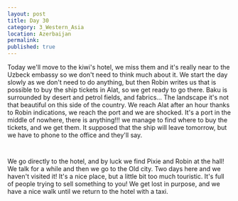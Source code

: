 ```yaml
---
layout: post
title: Day 30
category: 3_Western_Asia
location: Azerbaijan
permalink: 
published: true
---
```


Today we'll move to the kiwi's hotel, we miss them and it's really near to the Uzbeck embassy so we don't need to think much about it. We start the day slowly as we don't need to do anything, but then Robin writes us that is possible to buy the ship tickets in Alat, so we get ready to go there. Baku is surrounded by desert and petrol fields, and fabrics... The landscape it's not that beautiful on this side of the country. We reach Alat after an hour thanks to Robin indications, we reach the port and we are shocked. It's a port in the middle of nowhere, there is anything!!! we manage to find where to buy the tickets, and we get them. It supposed that the ship will leave tomorrow, but we have to phone to the office and they'll say.

<p><a
href="https://lh3.googleusercontent.com/h7BGOZQLpDk4GVxwawhleyyo8T_h71x-PFFT16doyBPtMU69kUR3dwhvA7E4nvudN2GTlAZdg2jHL-Gkdjz6tJASO2YM_zHy-jc8PWh-NAjqWbfS3u8YkvQlUQdzkLXXhHV0lNBnRrTb8oaRIylfXvW4Qa4sMhFogTrsH4y0IZ14tXUtWRtLlz__HSAueLJlBvepRGRorKmPGNPW9Xnai81hWp4GcEmmavUNNf5-jAQTTX6a-rx0flOVcD40t-14hU2GSmaPgVJq5G6P_y3opjG5jQH69LyhltYpOunIhdxPI8O-PZajnhspr1kwrL29rbz9vbJUWLZiLl-mcSTx_UxttuiKCFbLWrlyEYp-rJghgweMbmCD3Q4ZPNtsNZ3AXzu_zQL069n5dohdxFvyZIuLcO3yvJBGfXufepP8kqHi_4eEV-pS6nVY9TH4eqeS-E-Jd4GLJPmK5FmS1VP6sZrrnRajX1U-WQucpPmnqb0OY0DVOXxBhM-gdkLArqXUgpHsCG4uoPAH3MuOeIzPbowgOptPv8HmyrEhjtDnrP6ABsBZJtHdeDZV6DmVPyCDk1XagL6Q9a9uzGq-mIaWpZGJiZWKam_BI9jOeTRP0gvhgMKFr7DJjpz9mcnu14GKbj7LbKj8cGoRS2PvGPkikvTgG6TmWQKl6Q=w1059-h794-no"><img 
src="https://lh3.googleusercontent.com/h7BGOZQLpDk4GVxwawhleyyo8T_h71x-PFFT16doyBPtMU69kUR3dwhvA7E4nvudN2GTlAZdg2jHL-Gkdjz6tJASO2YM_zHy-jc8PWh-NAjqWbfS3u8YkvQlUQdzkLXXhHV0lNBnRrTb8oaRIylfXvW4Qa4sMhFogTrsH4y0IZ14tXUtWRtLlz__HSAueLJlBvepRGRorKmPGNPW9Xnai81hWp4GcEmmavUNNf5-jAQTTX6a-rx0flOVcD40t-14hU2GSmaPgVJq5G6P_y3opjG5jQH69LyhltYpOunIhdxPI8O-PZajnhspr1kwrL29rbz9vbJUWLZiLl-mcSTx_UxttuiKCFbLWrlyEYp-rJghgweMbmCD3Q4ZPNtsNZ3AXzu_zQL069n5dohdxFvyZIuLcO3yvJBGfXufepP8kqHi_4eEV-pS6nVY9TH4eqeS-E-Jd4GLJPmK5FmS1VP6sZrrnRajX1U-WQucpPmnqb0OY0DVOXxBhM-gdkLArqXUgpHsCG4uoPAH3MuOeIzPbowgOptPv8HmyrEhjtDnrP6ABsBZJtHdeDZV6DmVPyCDk1XagL6Q9a9uzGq-mIaWpZGJiZWKam_BI9jOeTRP0gvhgMKFr7DJjpz9mcnu14GKbj7LbKj8cGoRS2PvGPkikvTgG6TmWQKl6Q=w1059-h794-no" alt=""></a></p>

<p><a
href="https://lh3.googleusercontent.com/I7xF_YMZI5vpYNSCW7IlL_66UCOdyxcm80gDkEo1REf597edQwn9Sr-Ph_Rwr_JFCdqF9-A1apVyMb4fIjdJ0zOmN7NpoY23z5p5p1jw49omHCWqb1yxY8MEBlay0oba512UxmbAJKxRo0BXHv_23UxsuYC89_3PNVdPTBx0wy9z0-YyzSvFjtZ8tECL4PuTCtKIymKPFM9uh23ZliiHCyamFXlK2IRZuNTkUmP9VoaHYI4vPZis6tSdE8f0PaL7SpfxVjWqRjO0BOGG5ALgjHE2SCjYx07FO2tm35fATUwXVbSFxZSmLGAazx7ivn-1wXQpClogXzCLVddSxAlTXZwAkRcD5i2qBGL1cJEObc2_EfWUGQ-mSuC8ATic70tVVBcZLimcQlP_VIpjMxG9uwuTM8wfFP4Xpvg1D9UzXv9QNZo7PHj-yNri2LjY2z1tS7If_J9UZtIGoW0egjiqqqc0mZ1riQQWYUk7x7ZRh-Gj86vUGuXVGis_w0Mwu05wlKuJFH7tlrZ7DWOEGEdn1lG1KhULPAj4Qi01JbdI8Q7tSuQyKZ6kVAcw6WJoJav6CG9sYIfCRgWLoTQLeFlkSz9rj3-njpqev1Ms_NtwkrgU2eUTpRegPSfgeIpCqwXbwkyjS3tzyn8uZuZGHeryxEYeMXoPIHuvWw=w1059-h794-no"><img 
src="https://lh3.googleusercontent.com/I7xF_YMZI5vpYNSCW7IlL_66UCOdyxcm80gDkEo1REf597edQwn9Sr-Ph_Rwr_JFCdqF9-A1apVyMb4fIjdJ0zOmN7NpoY23z5p5p1jw49omHCWqb1yxY8MEBlay0oba512UxmbAJKxRo0BXHv_23UxsuYC89_3PNVdPTBx0wy9z0-YyzSvFjtZ8tECL4PuTCtKIymKPFM9uh23ZliiHCyamFXlK2IRZuNTkUmP9VoaHYI4vPZis6tSdE8f0PaL7SpfxVjWqRjO0BOGG5ALgjHE2SCjYx07FO2tm35fATUwXVbSFxZSmLGAazx7ivn-1wXQpClogXzCLVddSxAlTXZwAkRcD5i2qBGL1cJEObc2_EfWUGQ-mSuC8ATic70tVVBcZLimcQlP_VIpjMxG9uwuTM8wfFP4Xpvg1D9UzXv9QNZo7PHj-yNri2LjY2z1tS7If_J9UZtIGoW0egjiqqqc0mZ1riQQWYUk7x7ZRh-Gj86vUGuXVGis_w0Mwu05wlKuJFH7tlrZ7DWOEGEdn1lG1KhULPAj4Qi01JbdI8Q7tSuQyKZ6kVAcw6WJoJav6CG9sYIfCRgWLoTQLeFlkSz9rj3-njpqev1Ms_NtwkrgU2eUTpRegPSfgeIpCqwXbwkyjS3tzyn8uZuZGHeryxEYeMXoPIHuvWw=w1059-h794-no" alt=""></a></p>

We go directly to the hotel, and by luck we find Pixie and Robin at the hall! We talk for a while and then we go to the Old city. Two days here and we haven't visited it! It's a nice place, but a little bit too much touristic. It's full of people trying to sell something to you! We get lost in purpose, and we have a nice walk until we return to the hotel with a taxi.

<p><a
href="https://lh3.googleusercontent.com/QBqBzqj05G2KCGqxAXDu4nvdkQ92GBEq1e7Pmk9kEBVOqM2iyEWB4PBjAqGI0EmtribrR4VSxxMNeuAas6r7YMRmUVZk7R5dlQx_-GE2ZcqRmRHapoqlpaCmcwEQGWdN0MuuyNwFrh-B-At_L1nmcrDP0kvWThcJsYF4bTyrKDfq4cJ2BTGQyvSGPINE6VP5CEkkt4Zmtcb2WRZ3jiybL1bVPNBEUpuCM_9zVElZZh6OBFR_gNQjoh1ofXTrlfzgpT2X2uYafQVyOqYIYfs4Vis5Pk1F2JMnvjWH5aTarxsH0w7QKbLD35K4i5cQLd7qtFriYTrZ-6FmATgF0HsmIrkYtodSnBvAWOgF9SyZsc8SNzcddti2S-6q8krfBDguhdIxAm5SgNImyqbSb4TY15S9JsIx6YI5KVt_UTiILwIp7nSwjGA-675aBteRT8w0tp5-TYP4xXaF4x88YL-OkNLxFcqd-SNDd5jahems-v2vLXGcTQ3MFsEtB9Skwqb9vXS3lzzUXTZz4XjXz4s_wVpJeShpHFql2oHoiMmWxpVRD6jwly2bWXgvIBcpA_-AWiPjkcgDLo6SAF2sy-YHWueEptq1N4mm75TElIRsPQOy0i_BV4HeFi60xa6S0oVqG6YqO6CeI63AdQm_S6NMzQ7U87FXpJenQA=w596-h794-no"><img 
src="https://lh3.googleusercontent.com/QBqBzqj05G2KCGqxAXDu4nvdkQ92GBEq1e7Pmk9kEBVOqM2iyEWB4PBjAqGI0EmtribrR4VSxxMNeuAas6r7YMRmUVZk7R5dlQx_-GE2ZcqRmRHapoqlpaCmcwEQGWdN0MuuyNwFrh-B-At_L1nmcrDP0kvWThcJsYF4bTyrKDfq4cJ2BTGQyvSGPINE6VP5CEkkt4Zmtcb2WRZ3jiybL1bVPNBEUpuCM_9zVElZZh6OBFR_gNQjoh1ofXTrlfzgpT2X2uYafQVyOqYIYfs4Vis5Pk1F2JMnvjWH5aTarxsH0w7QKbLD35K4i5cQLd7qtFriYTrZ-6FmATgF0HsmIrkYtodSnBvAWOgF9SyZsc8SNzcddti2S-6q8krfBDguhdIxAm5SgNImyqbSb4TY15S9JsIx6YI5KVt_UTiILwIp7nSwjGA-675aBteRT8w0tp5-TYP4xXaF4x88YL-OkNLxFcqd-SNDd5jahems-v2vLXGcTQ3MFsEtB9Skwqb9vXS3lzzUXTZz4XjXz4s_wVpJeShpHFql2oHoiMmWxpVRD6jwly2bWXgvIBcpA_-AWiPjkcgDLo6SAF2sy-YHWueEptq1N4mm75TElIRsPQOy0i_BV4HeFi60xa6S0oVqG6YqO6CeI63AdQm_S6NMzQ7U87FXpJenQA=w596-h794-no" alt=""></a></p>